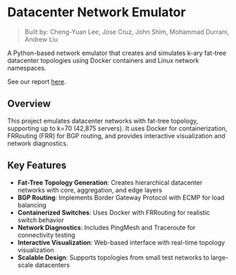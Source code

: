 # Datacenter Network Emulator
> Built by: Cheng-Yuan Lee, Jose Cruz, John Shim, Mohammad Durrani, Andrew Liu

A Python-based network emulator that creates and simulates k-ary fat-tree datacenter topologies using Docker containers and Linux network namespaces.

See our report [here](CMSC498B_Final_Report.pdf).

## Overview

This project emulates datacenter networks with fat-tree topology, supporting up to k=70 (42,875 servers). It uses Docker for containerization, FRRouting (FRR) for BGP routing, and provides interactive visualization and network diagnostics.

## Key Features

- **Fat-Tree Topology Generation**: Creates hierarchical datacenter networks with core, aggregation, and edge layers
- **BGP Routing**: Implements Border Gateway Protocol with ECMP for load balancing
- **Containerized Switches**: Uses Docker with FRRouting for realistic switch behavior
- **Network Diagnostics**: Includes PingMesh and Traceroute for connectivity testing
- **Interactive Visualization**: Web-based interface with real-time topology visualization
- **Scalable Design**: Supports topologies from small test networks to large-scale datacenters
